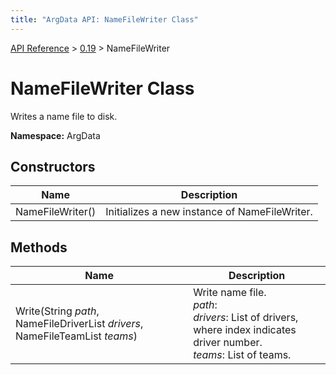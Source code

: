 ```yaml
---
title: "ArgData API: NameFileWriter Class"
---
```


[API Reference](/argdata/api) &gt; [0.19](/argdata/api/0.19) &gt; NameFileWriter

# NameFileWriter Class

Writes a name file to disk.

**Namespace:** ArgData

## Constructors

<table class="table table-bordered table-striped ">
<thead>
  <tr>
    <th>Name</th>
    <th>Description</th>
  </tr>
</thead>
<tbody>
  <tr>
    <td>NameFileWriter()</td>
    <td>Initializes a new instance of NameFileWriter.</td>
  </tr>
</tbody>
</table>


## Methods

<table class="table table-bordered table-striped ">
<thead>
  <tr>
    <th>Name</th>
    <th>Description</th>
  </tr>
</thead>
<tbody>
  <tr>
    <td>Write(String <em>path</em>, NameFileDriverList <em>drivers</em>, NameFileTeamList <em>teams</em>)</td>
    <td>Write name file.<br /><em>path</em>: <br /><em>drivers</em>: List of drivers, where index indicates driver number.<br /><em>teams</em>: List of teams.<br /></td>
  </tr>
</tbody>
</table>


